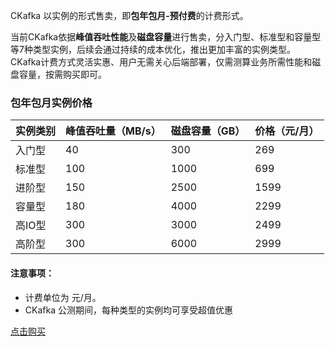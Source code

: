 CKafka 以实例的形式售卖，即**包年包月-预付费**的计费形式。

当前CKafka依据**峰值吞吐性能**及**磁盘容量**进行售卖，分入门型、标准型和容量型等7种类型实例，后续会通过持续的成本优化，推出更加丰富的实例类型。CKafka计费方式灵活实惠、用户无需关心后端部署，仅需测算业务所需性能和磁盘容量，按需购买即可。

### 包年包月实例价格

| 实例类别  | 峰值吞吐量（MB/s） | 磁盘容量（GB）| 价格（元/月）|
|---------|---------|-----|------|
| 入门型 | 40 | 300 | 269 |
| 标准型 | 100 |1000 |  699 |
| 进阶型 |  150 |2500 |  1599 |
| 容量型 |  180 |4000 | 2299 |
| 高IO型 |  300 |3000 | 2499 |
| 高阶型 | 300  |6000 | 2999 |


#### 注意事项：
- 计费单位为 元/月。
- CKafka 公测期间，每种类型的实例均可享受超值优惠

[点击购买](http://buy.tce.fsphere.cn/ckafka)






